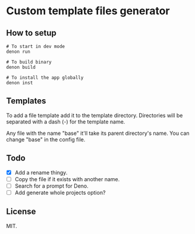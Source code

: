 # Custom template files generator

## How to setup

```shell
# To start in dev mode
denon run

# To build binary
denon build

# To install the app globally
denon inst
```

## Templates

To add a file template add it to the template directory. Directories will be separated with a dash (-) for the template name.

Any file with the name "base" it'll take its parent directory's name. You can change "base" in the config file.

## Todo

- [x] Add a rename thingy.
- [ ] Copy the file if it exists with another name.
- [ ] Search for a prompt for Deno.
- [ ] Add generate whole projects option?

## License

MIT.
